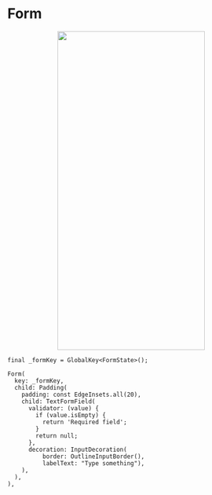 # Form
<p align="center">
<img src="https://docs.google.com/uc?id=1JeC0Rr0_yvEUGHh6ilp9_evcM9tF1iTF" height="649" width="300">
</p>

```
final _formKey = GlobalKey<FormState>();

Form(
  key: _formKey,
  child: Padding(
    padding: const EdgeInsets.all(20),
    child: TextFormField(
      validator: (value) {
        if (value.isEmpty) {
          return 'Required field';
        }
        return null;
      },
      decoration: InputDecoration(
          border: OutlineInputBorder(),
          labelText: "Type something"),
    ),
  ),
),
```

